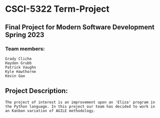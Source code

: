 # CSCI-5322 Term-Project

## Final Project for Modern Software Development Spring 2023

### Team members:
```
Grady Cliche
Hayden Grubb
Patrick Vaughn
Kyle Hawthorne
Kevin Gao
```

## Project Description:

```
The project of interest is an improvement upon an 'Eliza' program in the Python language. In this project our team has decided to work in an Kanban variation of AGILE methodology.
```
